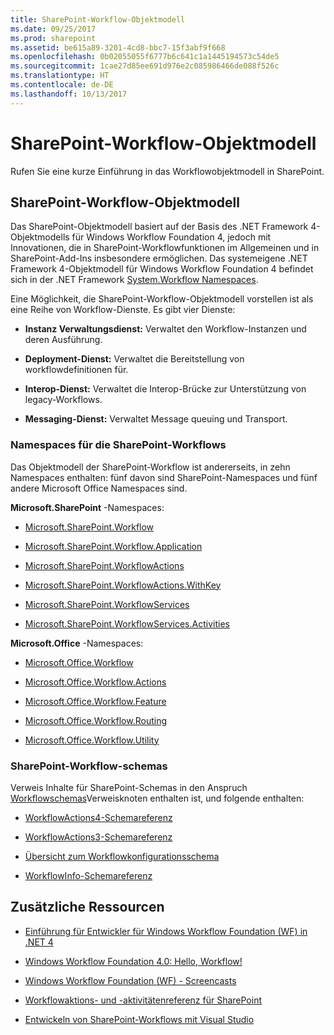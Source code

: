 ```yaml
---
title: SharePoint-Workflow-Objektmodell
ms.date: 09/25/2017
ms.prod: sharepoint
ms.assetid: be615a89-3201-4cd8-bbc7-15f3abf9f668
ms.openlocfilehash: 0b02055055f6777b6c641c1a1445194573c54de5
ms.sourcegitcommit: 1cae27d85ee691d976e2c085986466de088f526c
ms.translationtype: HT
ms.contentlocale: de-DE
ms.lasthandoff: 10/13/2017
---
```

# <a name="sharepoint-workflow-object-model"></a>SharePoint-Workflow-Objektmodell
Rufen Sie eine kurze Einführung in das Workflowobjektmodell in SharePoint.
## <a name="sharepoint-workflow-object-model"></a>SharePoint-Workflow-Objektmodell
<a name="bk_SPwfom"> </a>

Das SharePoint-Objektmodell basiert auf der Basis des .NET Framework 4-Objektmodells für Windows Workflow Foundation 4, jedoch mit Innovationen, die in SharePoint-Workflowfunktionen im Allgemeinen und in SharePoint-Add-Ins insbesondere ermöglichen. Das systemeigene .NET Framework 4-Objektmodell für Windows Workflow Foundation 4 befindet sich in der .NET Framework  [System.Workflow Namespaces](http://msdn.microsoft.com/en-us/library/gg145026.aspx).
  
    
    
Eine Möglichkeit, die SharePoint-Workflow-Objektmodell vorstellen ist als eine Reihe von Workflow-Dienste. Es gibt vier Dienste: 
  
    
    

- **Instanz Verwaltungsdienst:** Verwaltet den Workflow-Instanzen und deren Ausführung.
    
  
- **Deployment-Dienst:** Verwaltet die Bereitstellung von workflowdefinitionen für.
    
  
- **Interop-Dienst:** Verwaltet die Interop-Brücke zur Unterstützung von legacy-Workflows.
    
  
- **Messaging-Dienst:** Verwaltet Message queuing und Transport.
    
  

### <a name="sharepoint-workflow-namespaces"></a>Namespaces für die SharePoint-Workflows

Das Objektmodell der SharePoint-Workflow ist andererseits, in zehn Namespaces enthalten: fünf davon sind SharePoint-Namespaces und fünf andere Microsoft Office Namespaces sind.
  
    
    
 **Microsoft.SharePoint** -Namespaces:
  
    
    

-  [Microsoft.SharePoint.Workflow](https://msdn.microsoft.com/library/Microsoft.SharePoint.Workflow.aspx)
    
  
-  [Microsoft.SharePoint.Workflow.Application](https://msdn.microsoft.com/library/Microsoft.SharePoint.Workflow.Application.aspx)
    
  
-  [Microsoft.SharePoint.WorkflowActions](https://msdn.microsoft.com/library/Microsoft.SharePoint.WorkflowActions.aspx)
    
  
-  [Microsoft.SharePoint.WorkflowActions.WithKey](https://msdn.microsoft.com/library/Microsoft.SharePoint.WorkflowActions.WithKey.aspx)
    
  
-  [Microsoft.SharePoint.WorkflowServices](https://msdn.microsoft.com/library/Microsoft.SharePoint.WorkflowServices.aspx)
    
  
-  [Microsoft.SharePoint.WorkflowServices.Activities](https://msdn.microsoft.com/library/Microsoft.SharePoint.WorkflowServices.Activities.aspx)
    
  
 **Microsoft.Office** -Namespaces:
  
    
    

-  [Microsoft.Office.Workflow](https://msdn.microsoft.com/library/Microsoft.Office.Workflow.aspx)
    
  
-  [Microsoft.Office.Workflow.Actions](https://msdn.microsoft.com/library/Microsoft.Office.Workflow.Actions.aspx)
    
  
-  [Microsoft.Office.Workflow.Feature](https://msdn.microsoft.com/library/Microsoft.Office.Workflow.Feature.aspx)
    
  
-  [Microsoft.Office.Workflow.Routing](https://msdn.microsoft.com/library/Microsoft.Office.Workflow.Routing.aspx)
    
  
-  [Microsoft.Office.Workflow.Utility](https://msdn.microsoft.com/library/Microsoft.Office.Workflow.Utility.aspx)
    
  

### <a name="sharepoint-workflow-schemas"></a>SharePoint-Workflow-schemas

Verweis Inhalte für SharePoint-Schemas in den Anspruch  [Workflowschemas](http://msdn.microsoft.com/library/b36ded16-3ffd-4931-811e-c402c1e35b07%28Office.15%29.aspx)Verweisknoten enthalten ist, und folgende enthalten:
  
    
    

-  [WorkflowActions4-Schemareferenz](http://msdn.microsoft.com/library/1c0112de-0139-e64d-d3d6-658541695391%28Office.15%29.aspx)
    
  
-  [WorkflowActions3-Schemareferenz](http://msdn.microsoft.com/library/7a03ead8-30e0-4601-9c6f-edfb04ce57f9%28Office.15%29.aspx)
    
  
-  [Übersicht zum Workflowkonfigurationsschema](http://msdn.microsoft.com/library/63824239-6eb2-4cf1-ba84-44eace4d3781%28Office.15%29.aspx)
    
  
-  [WorkflowInfo-Schemareferenz](http://msdn.microsoft.com/library/f3bdcc70-15a0-44b2-9b01-330f13430354%28Office.15%29.aspx)
    
  

## <a name="additional-resources"></a>Zusätzliche Ressourcen
<a name="bk_additionalresources"> </a>


-  
  [Einführung für Entwickler für Windows Workflow Foundation (WF) in .NET 4](http://msdn.microsoft.com/en-us/library/ee342461.aspx)
    
  
-  [Windows Workflow Foundation 4.0: Hello, Workflow!](http://weblogs.asp.net/gunnarpeipman/archive/2009/07/08/windows-workflow-foundation-4-0-hello-workflow.aspx)
    
  
-  [Windows Workflow Foundation (WF) - Screencasts](http://msdn.microsoft.com/en-us/netframework/dd733248)
    
  
-  [Workflowaktions- und -aktivitätenreferenz für SharePoint](workflow-actions-and-activities-reference-for-sharepoint.md)
    
  
-  [Entwickeln von SharePoint-Workflows mit Visual Studio](develop-sharepoint-workflows-using-visual-studio.md)
    
  

  
    
    

